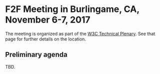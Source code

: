 # F2F Meeting in Burlingame, CA, November 6-7, 2017

The meeting is organized as part of the [W3C Technical Plenary](https://www.w3.org/2017/11/TPAC/Overview.html). See that page for further details on the location.

## Preliminary agenda

TBD.
